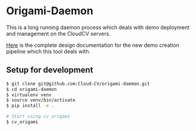 # Origami-Daemon

This is a long running daemon process which deals with demo deployment and management on the CloudCV servers.

[Here](https://docs.google.com/document/d/128hrTVGwO9H7In6RJetpMSBTa7NpFg3BZdOUuVQQeIg/edit?usp=sharing) is the complete design documentation for the new demo creation pipeline which this tool deals with.

## Setup for development

```sh
$ git clone git@github.com:Cloud-CV/origami-daemon.git
$ cd origami-daemon
$ virtualenv venv
$ source venv/bin/activate
$ pip install -e .

# Start using cv_origami
$ cv_origami
```
